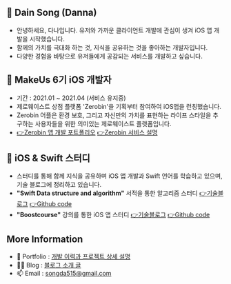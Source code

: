 ## 👋 Dain Song (Danna)
- 안녕하세요, 다나입니다. 유저와 가까운 클라이언트 개발에 관심이 생겨 iOS 앱 개발을 시작했습니다. 
- 함께의 가치를 극대화 하는 것, 지식을 공유하는 것을 좋아하는 개발자입니다. 
- 다양한 경험을 바탕으로 유저들에게 공감되는 서비스를 개발하고 싶습니다.

## 💞️ MakeUs 6기 iOS 개발자 
  - 기간 : 2021.01 ~ 2021.04 (서비스 유지중)
  - 제로웨이스트 상점 플랫폼 'Zerobin'을 기획부터 참여하여 iOS앱을 런칭했습니다. 
  - Zerobin 어플은 환경 보호, 그리고 자신만의 가치를 표현하는 라이프 스타일을 추구하는 사용자들을 위한 의미있는 제로웨이스트 플랫폼입니다.
  - [👉Zerobin 앱 개발 포트폴리오](https://www.notion.so/jellysong/MakeUs-6-Zerobin-iOS-991e720a7cc74da7a2cca5014819d628) [👉Zerobin 서비스 설명](https://www.notion.so/Zerobin-2bc30fcfde19468c834a74c83afd51e4) 


## 🌱 iOS & Swift 스터디
  - 스터디를 통해 함께 지식을 공유하며 iOS 앱 개발과 Swift 언어를 학습하고 있으며, 기술 블로그에 정리하고 있습니다. 
  - **"Swift Data structure and algorithm"** 서적을 통한 알고리즘 스터디 [👉기술블로그](https://jellysong.tistory.com/category/Client/Swift) [👉Github code](https://github.com/songda515/SwiftAlgorithm) 
  - **"Boostcourse"** 강의를 통한 iOS 앱 스터디 [👉기술블로그](https://jellysong.tistory.com/category/Client/Boostcourse) [👉Github code](https://github.com/songda515/boostcourse)

## More Information
- 👣 Portfolio : [개발 이력과 프로젝트 상세 설명](https://www.notion.so/jellysong/3305a33ef4e34d6cbcd243bf7585a290)
- 👩‍💻 Blog : [블로그 소개 글](https://jellysong.tistory.com/notice/83)
- 📫 Email : songda515@gmail.com 

<!---
songda515/songda515 is a ✨ special ✨ repository because its `README.md` (this file) appears on your GitHub profile.
You can click the Preview link to take a look at your changes.
--->

